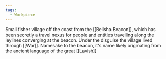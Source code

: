 ```yaml
---
tags:
  - Workpiece
---
```

Small fisher village off the coast from the [[Belisha Beacon]], which has been secretly a travel nexus for people and entities travelling along the leylines converging at the beacon. 
Under the disguise the village lived through [[War]].
Namesake to the beacon, it's name likely originating from the ancient language of the great [[Lavish]]